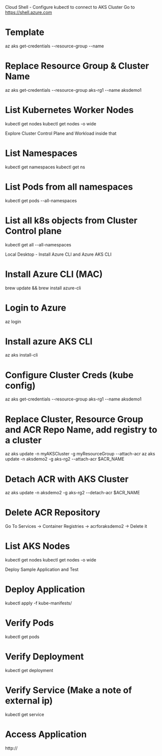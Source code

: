 Cloud Shell - Configure kubectl to connect to AKS Cluster
Go to https://shell.azure.com
# Template
az aks get-credentials --resource-group <Resource-Group-Name> --name <Cluster-Name>

# Replace Resource Group & Cluster Name
az aks get-credentials --resource-group aks-rg1 --name aksdemo1

# List Kubernetes Worker Nodes
kubectl get nodes 
kubectl get nodes -o wide

Explore Cluster Control Plane and Workload inside that
# List Namespaces
kubectl get namespaces
kubectl get ns

# List Pods from all namespaces
kubectl get pods --all-namespaces

# List all k8s objects from Cluster Control plane
kubectl get all --all-namespaces

Local Desktop - Install Azure CLI and Azure AKS CLI
# Install Azure CLI (MAC)
brew update && brew install azure-cli

# Login to Azure
az login

# Install azure AKS CLI
az aks install-cli

# Configure Cluster Creds (kube config)
az aks get-credentials --resource-group aks-rg1 --name aksdemo1

# Replace Cluster, Resource Group and ACR Repo Name, add registry to a cluster
az aks update -n myAKSCluster -g myResourceGroup --attach-acr <acr-name>
az aks update -n aksdemo2 -g aks-rg2 --attach-acr $ACR_NAME

# Detach ACR with AKS Cluster
az aks update -n aksdemo2 -g aks-rg2 --detach-acr $ACR_NAME

# Delete ACR Repository
Go To Services -> Container Registries -> acrforaksdemo2 -> Delete it

# List AKS Nodes
kubectl get nodes 
kubectl get nodes -o wide

Deploy Sample Application and Test
# Deploy Application
kubectl apply -f kube-manifests/

# Verify Pods
kubectl get pods

# Verify Deployment
kubectl get deployment

# Verify Service (Make a note of external ip)
kubectl get service

# Access Application
http://<External-IP-from-get-service-output>

